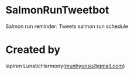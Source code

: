 # SalmonRunTweetbot
Salmon run reminder: Tweets salmon run schedule

# Created by
lapiren
LunaticHarmony(munhyunsu@gmail.com)

